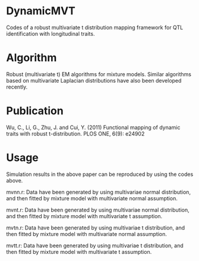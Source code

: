 # DynamicMVT
Codes of a robust multivariate t distribution mapping framework for QTL identification with longitudinal traits.

# Algorithm
Robust (multivariate t) EM algorithms for mixture models.
Similar algorithms based on multivariate Laplacian distributions have also been developed recently. 

# Publication
Wu, C., Li, G., Zhu, J. and Cui, Y. (2011) Functional mapping of dynamic traits with robust t-distribution. PLOS ONE, 6(9): e24902 

# Usage
Simulation results in the above paper can be reproduced by using the codes above.

mvnn.r: Data have been generated by using multivariae normal distribution, and then fitted by mixture model with multivariate normal assumption.

mvnt.r: Data have been generated by using multivariae normal distribution, and then fitted by mixture model with multivariate t assumption.

mvtn.r: Data have been generated by using multivariae t distribution, and then fitted by mixture model with multivariate normal assumption.

mvtt.r: Data have been generated by using multivariae t distribution, and then fitted by mixture model with multivariate t assumption.
